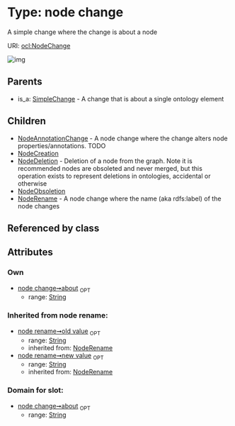 
# Type: node change


A simple change where the change is about a node

URI: [ocl:NodeChange](http://w3id.org/oclNodeChange)


![img](http://yuml.me/diagram/nofunky;dir:TB/class/[NodeChange&#124;about:string%20%3F;old_value(i):string%20%3F;new_value(i):string%20%3F]^-[NodeRename],%20[NodeChange]^-[NodeObsoletion],%20[NodeChange]^-[NodeDeletion],%20[NodeChange]^-[NodeCreation],%20[NodeChange]^-[NodeAnnotationChange],%20[SimpleChange]^-[NodeChange])

## Parents

 *  is_a: [SimpleChange](SimpleChange.md) - A change that is about a single ontology element

## Children

 * [NodeAnnotationChange](NodeAnnotationChange.md) - A node change where the change alters node properties/annotations. TODO
 * [NodeCreation](NodeCreation.md)
 * [NodeDeletion](NodeDeletion.md) - Deletion of a node from the graph. Note it is recommended nodes are obsoleted and never merged, but this operation exists to represent deletions in ontologies, accidental or otherwise
 * [NodeObsoletion](NodeObsoletion.md)
 * [NodeRename](NodeRename.md) - A node change where the name (aka rdfs:label) of the node changes

## Referenced by class


## Attributes


### Own

 * [node change➞about](node_change_about.md)  <sub>OPT</sub>
    * range: [String](types/String.md)

### Inherited from node rename:

 * [node rename➞old value](node_rename_old_value.md)  <sub>OPT</sub>
    * range: [String](types/String.md)
    * inherited from: [NodeRename](NodeRename.md)
 * [node rename➞new value](node_rename_new_value.md)  <sub>OPT</sub>
    * range: [String](types/String.md)
    * inherited from: [NodeRename](NodeRename.md)

### Domain for slot:

 * [node change➞about](node_change_about.md)  <sub>OPT</sub>
    * range: [String](types/String.md)
